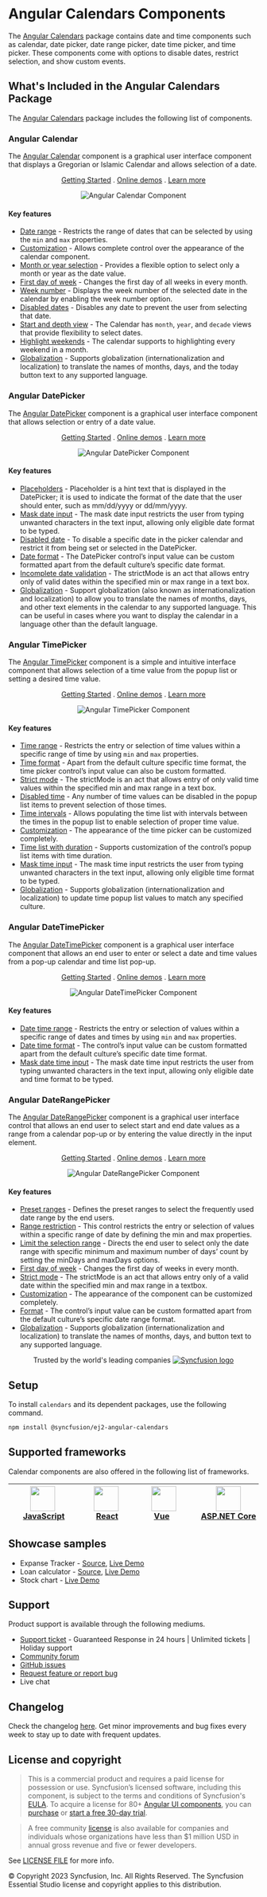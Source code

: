 # Angular Calendars Components

The [Angular Calendars](https://www.syncfusion.com/angular-components/angular-calendar?utm_source=npm&utm_medium=listing&utm_campaign=angular-calendar-npm) package contains date and time components such as calendar, date picker, date range picker, date time picker, and time picker. These components come with options to disable dates, restrict selection, and show custom events.

## What's Included in the Angular Calendars Package

The [Angular Calendars](https://www.syncfusion.com/angular-components/angular-calendar?utm_source=npm&utm_medium=listing&utm_campaign=angular-calendar-npm) package includes the following list of components.

### Angular Calendar

The [Angular Calendar](https://www.syncfusion.com/angular-components/angular-calendar?utm_source=npm&utm_medium=listing&utm_campaign=angular-calendar-npm) component is a graphical user interface component that displays a Gregorian or Islamic Calendar and allows selection of a date.

<p align="center">
  <a href="https://ej2.syncfusion.com/angular/documentation/calendar/getting-started/?utm_source=npm&utm_medium=listing&utm_campaign=angular-calendar-npm">Getting Started</a> .
  <a href="https://ej2.syncfusion.com/angular/demos/?utm_source=npm&utm_medium=listing&utm_campaign=angular-calendar-npm#/material/calendar/default">Online demos</a> .
  <a href="https://www.syncfusion.com/angular-components/angular-calendar?utm_source=npm&utm_medium=listing&utm_campaign=angular-calendar-npm">Learn more</a>
</p>

<p align="center">
<img alt="Angular Calendar Component" src="https://raw.githubusercontent.com/SyncfusionExamples/nuget-img/master/angular/angular-calendar.png">
</p>

#### Key features

* [Date range](https://ej2.syncfusion.com/angular/demos/?utm_source=npm&utm_campaign=calendar#/material/calendar/date-range) - Restricts the range of dates that can be selected by using the `min` and `max` properties.
* [Customization](https://ej2.syncfusion.com/angular/demos/?utm_source=npm&utm_campaign=calendar#/material/calendar/special-dates) - Allows complete control over the appearance of the calendar component.
* [Month or year selection](https://ej2.syncfusion.com/angular/documentation/calendar/calendar-views#calendar-views) - Provides a flexible option to select only a month or year as the date value.
* [First day of week](https://ej2.syncfusion.com/angular/documentation/calendar/how-to/change-the-first-day-of-week#change-the-first-day-of-week) - Changes the first day of all weeks in every month.
* [Week number](https://ej2.syncfusion.com/angular/documentation/calendar/how-to/render-the-calendar-with-week-numbers#render-calendar-with-week-number) - Displays the week number of the selected date in the calendar by enabling the week number option.
* [Disabled dates](https://ej2.syncfusion.com/angular/demos/?utm_source=npm&utm_campaign=calendar#/material/calendar/disabled) - Disables any date to prevent the user from selecting that date.
* [Start and depth view](https://ej2.syncfusion.com/angular/documentation/calendar/calendar-views#view-restriction) - The Calendar has `month`, `year`, and `decade` views that provide flexibility to select dates.
* [Highlight weekends](https://ej2.syncfusion.com/angular/documentation/calendar/customization#highlight-weekends) - The calendar supports to highlighting every weekend in a month.
* [Globalization](https://ej2.syncfusion.com/angular/documentation/calendar/globalization#globalization) - Supports globalization (internationalization and localization) to translate the names of months, days, and the today button text to any supported language.

### Angular DatePicker

The [Angular DatePicker](https://www.syncfusion.com/angular-components/angular-datepicker?utm_source=npm&utm_medium=listing&utm_campaign=angular-calendar-npm) component is a graphical user interface component that allows selection or entry of a date value.

<p align="center">
  <a href="https://ej2.syncfusion.com/angular/documentation/datepicker/getting-started/?utm_source=npm&utm_medium=listing&utm_campaign=angular-calendar-npm">Getting Started</a> .
  <a href="https://ej2.syncfusion.com/angular/demos/?utm_source=npm&utm_medium=listing&utm_campaign=angular-calendar-npm#/material/datepicker/default">Online demos</a> .
  <a href="https://www.syncfusion.com/angular-components/angular-datepicker?utm_source=npm&utm_medium=listing&utm_campaign=angular-calendar-npm">Learn more</a>
</p>

<p align="center">
<img alt="Angular DatePicker Component" src="https://raw.githubusercontent.com/SyncfusionExamples/nuget-img/master/angular/angular-datepicker.png">
</p>

#### Key features

* [Placeholders](https://ej2.syncfusion.com/angular/documentation/datepicker/how-to/disable-placeholder-readonly?utm_source=npm&utm_medium=listing&utm_campaign=angular-calendar-npm) - Placeholder is a hint text that is displayed in the DatePicker; it is used to indicate the format of the date that the user should enter, such as mm/dd/yyyy or dd/mm/yyyy.
* [Mask date input](https://ej2.syncfusion.com/angular/demos/?utm_source=npm&utm_medium=listing&utm_campaign=angular-calendar-npm#/material/datepicker/input-mask) - The mask date input restricts the user from typing unwanted characters in the text input, allowing only eligible date format to be typed.
* [Disabled date](https://ej2.syncfusion.com/angular/demos/?utm_source=npm&utm_medium=listing&utm_campaign=angular-calendar-npm#/material/datepicker/disabled) - To disable a specific date in the picker calendar and restrict it from being set or selected in the DatePicker.
* [Date format](https://ej2.syncfusion.com/angular/demos/?utm_source=npm&utm_medium=listing&utm_campaign=angular-calendar-npm#/material/datepicker/date-format) - The DatePicker control’s input value can be custom formatted apart from the default culture’s specific date format.
* [Incomplete date validation](https://ej2.syncfusion.com/angular/documentation/datepicker/strict-mode?utm_source=npm&utm_medium=listing&utm_campaign=angular-calendar-npm) - The strictMode is an act that allows entry only of valid dates within the specified min or max range in a text box.
* [Globalization](https://ej2.syncfusion.com/angular/documentation/datepicker/globalization?utm_source=npm&utm_medium=listing&utm_campaign=angular-calendar-npm) - Support globalization (also known as internationalization and localization) to allow you to translate the names of months, days, and other text elements in the calendar to any supported language. This can be useful in cases where you want to display the calendar in a language other than the default language.

### Angular TimePicker

The [Angular TimePicker](https://www.syncfusion.com/angular-components/angular-timepicker?utm_source=npm&utm_medium=listing&utm_campaign=angular-calendar-npm) component is a simple and intuitive interface component that allows selection of a time value from the popup list or setting a desired time value.

<p align="center">
  <a href="https://ej2.syncfusion.com/angular/documentation/timepicker/getting-started/?utm_source=npm&utm_medium=listing&utm_campaign=angular-calendar-npm">Getting Started</a> .
  <a href="https://ej2.syncfusion.com/angular/demos/?utm_source=npm&utm_medium=listing&utm_campaign=angular-calendar-npm#/material/timepicker/default">Online demos</a> .
  <a href="https://www.syncfusion.com/angular-components/angular-timepicker?utm_source=npm&utm_medium=listing&utm_campaign=angular-calendar-npm">Learn more</a>
</p>

<p align="center">
<img alt="Angular TimePicker Component" src="https://raw.githubusercontent.com/SyncfusionExamples/nuget-img/master/angular/angular-timepicker.png">
</p>

#### Key features

* [Time range](https://ej2.syncfusion.com/angular/demos/?utm_source=npm&utm_campaign=timepicker#/material/timepicker/time-range) - Restricts the entry or selection of time values within a specific range of time by using `min` and `max` properties.
* [Time format](https://ej2.syncfusion.com/angular/demos/?utm_source=npm&utm_campaign=timepicker#/material/timepicker/time-format) - Apart from the default culture specific time format, the time picker control’s input value can also be custom formatted.
* [Strict mode](https://ej2.syncfusion.com/angular/documentation/timepicker/strict-mode#timepicker) - The strictMode is an act that allows entry of only valid time values within the specified min and max range in a text box.
* [Disabled time](https://ej2.syncfusion.com/angular/demos/?utm_source=npm&utm_campaign=timepicker#/material/timepicker/list-formatting) - Any number of time values can be disabled in the popup list items to prevent selection of those times.
* [Time intervals](https://ej2.syncfusion.com/angular/demos/?utm_source=npm&utm_campaign=timepicker#/material/timepicker/list-formatting) -  Allows populating the time list with intervals between the times in the popup list to enable selection of proper time value.
* [Customization](https://ej2.syncfusion.com/angular/documentation/timepicker/how-to/css-customization#css-customization) - The appearance of the time picker can be customized completely.
* [Time list with duration](https://ej2.syncfusion.com/angular/demos/?utm_source=npm&utm_campaign=timepicker#/material/timepicker/list-formatting) - Supports customization of the control’s popup list items with time duration.
* [Mask time input](https://ej2.syncfusion.com/angular/demos/#/material/timepicker/input-mask) - The mask time input restricts the user from typing unwanted characters in the text input, allowing only eligible time format to be typed.
* [Globalization](https://ej2.syncfusion.com/angular/documentation/timepicker/globalization#globalization) - Supports globalization (internationalization and localization) to update time popup list values to match any specified culture.

### Angular DateTimePicker

The [Angular DateTimePicker](https://www.syncfusion.com/angular-components/angular-datetime-picker?utm_source=npm&utm_medium=listing&utm_campaign=angular-calendar-npm) component is a graphical user interface component that allows an end user to enter or select a date and time values from a pop-up calendar and time list pop-up.

<p align="center">
  <a href="https://ej2.syncfusion.com/angular/documentation/datetimepicker/getting-started/?utm_source=npm&utm_medium=listing&utm_campaign=angular-calendar-npm">Getting Started</a> .
  <a href="https://ej2.syncfusion.com/angular/demos/?utm_source=npm&utm_medium=listing&utm_campaign=angular-calendar-npm#/material/datetimepicker/default">Online demos</a> .
  <a href="https://www.syncfusion.com/angular-components/angular-datetime-picker?utm_source=npm&utm_medium=listing&utm_campaign=angular-calendar-npm">Learn more</a>
</p>

<p align="center">
<img alt="Angular DateTimePicker Component" src="https://raw.githubusercontent.com/SyncfusionExamples/nuget-img/master/angular/angular-datetimepicker.png">
</p>

#### Key features

* [Date time range](https://ej2.syncfusion.com/angular/demos/?utm_source=npm&utm_campaign=datetimepicker#/material/datetimepicker/range) - Restricts the entry or selection of values within a specific range of dates and times by using `min` and `max` properties.
* [Date time format](https://ej2.syncfusion.com/angular/demos/?utm_source=npm&utm_campaign=datetimepicker#/material/datetimepicker/date-time-format) - The control’s input value can be custom formatted apart from the default culture’s specific date time format.
* [Mask date time input](https://ej2.syncfusion.com/angular/demos/#/material/datetimepicker/input-mask) - The mask date time input restricts the user from typing unwanted characters in the text input, allowing only eligible date and time format to be typed.

### Angular DateRangePicker

The [Angular DateRangePicker](https://www.syncfusion.com/angular-components/angular-daterangepicker?utm_source=npm&utm_medium=listing&utm_campaign=angular-calendar-npm) component is a graphical user interface control that allows an end user to select start and end date values as a range from a calendar pop-up or by entering the value directly in the input element.

<p align="center">
  <a href="https://ej2.syncfusion.com/angular/documentation/daterangepicker/getting-started/?utm_source=npm&utm_medium=listing&utm_campaign=angular-calendar-npm">Getting Started</a> .
  <a href="https://ej2.syncfusion.com/angular/demos/?utm_source=npm&utm_medium=listing&utm_campaign=angular-calendar-npm#/material/daterangepicker/default">Online demos</a> .
  <a href="https://www.syncfusion.com/angular-components/angular-daterangepicker?utm_source=npm&utm_medium=listing&utm_campaign=angular-calendar-npm">Learn more</a>
</p>

<p align="center">
<img alt="Angular DateRangePicker Component" src="https://raw.githubusercontent.com/SyncfusionExamples/nuget-img/master/angular/angular-daterangepicker.png">
</p>

#### Key features

* [Preset ranges](https://ej2.syncfusion.com/angular/demos/?utm_source=npm&utm_campaign=daterangepicker#/material/daterangepicker/presets) - Defines the preset ranges to select the frequently used date range by the end users.
* [Range restriction](https://ej2.syncfusion.com/angular/demos/?utm_source=npm&utm_campaign=daterangepicker#/material/daterangepicker/date-range) - This control restricts the entry or selection of values within a specific range of date by defining the min and max properties.
* [Limit the selection range](https://ej2.syncfusion.com/angular/demos/?utm_source=npm&utm_campaign=daterangepicker#/material/daterangepicker/day-span) - Directs the end user to select only the date range with specific minimum and maximum number of days’ count by setting the minDays and maxDays options.
* [First day of week](https://ej2.syncfusion.com/angular/documentation/daterangepicker/customization#first-day-of-week) - Changes the first day of weeks in every month.
* [Strict mode](https://ej2.syncfusion.com/angular/documentation/daterangepicker/range-selection#strict-mode) - The strictMode is an act that allows entry only of a valid date within the specified min and max range in a textbox.
* [Customization](https://ej2.syncfusion.com/angular/documentation/daterangepicker/customization#daterangepicker) - The appearance of the component can be customized completely.
* [Format](https://ej2.syncfusion.com/angular/demos/?utm_source=npm&utm_campaign=daterangepicker#/material/daterangepicker/date-format) - The control’s input value can be custom formatted apart from the default culture’s specific date range format.
* [Globalization](https://ej2.syncfusion.com/angular/documentation/daterangepicker/globalization#globalization) - Supports globalization (internationalization and localization) to translate the names of months, days, and button text to any supported language.

<p align="center">
Trusted by the world's leading companies
  <a href="https://www.syncfusion.com/">
    <img src="https://raw.githubusercontent.com/SyncfusionExamples/nuget-img/master/syncfusion/syncfusion-trusted-companies.webp" alt="Syncfusion logo">
  </a>
</p>

## Setup

To install `calendars` and its dependent packages, use the following command.

```sh
npm install @syncfusion/ej2-angular-calendars
```

## Supported frameworks

Calendar components are also offered in the following list of frameworks.

| [<img src="https://ej2.syncfusion.com/github/images/js.svg" height="50" />](https://www.syncfusion.com/javascript-ui-controls?utm_medium=listing&utm_source=github)<br/>&nbsp;&nbsp;&nbsp;&nbsp;&nbsp;[JavaScript](https://www.syncfusion.com/javascript-ui-controls?utm_medium=listing&utm_source=github)&nbsp;&nbsp;&nbsp;&nbsp; | [<img src="https://ej2.syncfusion.com/github/images/react.svg"  height="50" />](https://www.syncfusion.com/react-ui-components?utm_medium=listing&utm_source=github)<br/>&nbsp;&nbsp;&nbsp;&nbsp;&nbsp;&nbsp;&nbsp;[React](https://www.syncfusion.com/react-ui-components?utm_medium=listing&utm_source=github)&nbsp;&nbsp;&nbsp;&nbsp;&nbsp;&nbsp; | [<img src="https://ej2.syncfusion.com/github/images/vue.svg" height="50" />](https://www.syncfusion.com/vue-ui-components?utm_medium=listing&utm_source=github)<br/>&nbsp;&nbsp;&nbsp;&nbsp;&nbsp;&nbsp;&nbsp;[Vue](https://www.syncfusion.com/vue-ui-components?utm_medium=listing&utm_source=github)&nbsp;&nbsp;&nbsp;&nbsp;&nbsp;&nbsp;&nbsp;&nbsp;&nbsp; | [<img src="https://ej2.syncfusion.com/github/images/netcore.svg" height="50" />](https://www.syncfusion.com/aspnet-core-ui-controls?utm_medium=listing&utm_source=github)<br/>&nbsp;&nbsp;[ASP.NET&nbsp;Core](https://www.syncfusion.com/aspnet-core-ui-controls?utm_medium=listing&utm_source=github)&nbsp;&nbsp; | [<img src="https://ej2.syncfusion.com/github/images/netmvc.svg" height="50" />](https://www.syncfusion.com/aspnet-mvc-ui-controls?utm_medium=listing&utm_source=github)<br/>&nbsp;&nbsp;[ASP.NET&nbsp;MVC](https://www.syncfusion.com/aspnet-mvc-ui-controls?utm_medium=listing&utm_source=github)&nbsp;&nbsp; | 
| :-----: | :-----: | :-----: | :-----: | :-----: |

## Showcase samples

* Expanse Tracker - [Source](https://github.com/syncfusion/ej2-showcase-angular-expensetracker), [Live Demo](https://ej2.syncfusion.com/showcase/angular/expensetracker/#/dashboard?utm_source=npm&utm_campaign=daterangepicker)
* Loan calculator - [Source](https://github.com/syncfusion/ej2-showcase-angular-loancalculator), [Live Demo](https://ej2.syncfusion.com/showcase/angular/loancalculator/?utm_source=npm&utm_campaign=datepicker)
* Stock chart - [Live Demo](https://ej2.syncfusion.com/showcase/angular/stockchart/#/stockChart?utm_source=npm&utm_campaign=daterangepicker)

## Support

Product support is available through the following mediums.

* [Support ticket](https://support.syncfusion.com/support/tickets/create) - Guaranteed Response in 24 hours | Unlimited tickets | Holiday support
* [Community forum](https://www.syncfusion.com/forums/essential-js2?utm_source=npm&utm_medium=listing&utm_campaign=angular-calendar-npm)
* [GitHub issues](https://github.com/syncfusion/ej2-angular-ui-components/issues/new)
* [Request feature or report bug](https://www.syncfusion.com/feedback/angular?utm_source=npm&utm_medium=listing&utm_campaign=angular-calendar-npm)
* Live chat

## Changelog

Check the changelog [here](https://github.com/syncfusion/ej2-angular-ui-components/blob/master/components/calendars/CHANGELOG.md). Get minor improvements and bug fixes every week to stay up to date with frequent updates.

## License and copyright

> This is a commercial product and requires a paid license for possession or use. Syncfusion’s licensed software, including this component, is subject to the terms and conditions of Syncfusion's [EULA](https://www.syncfusion.com/eula/es/). To acquire a license for 80+ [Angular UI components](https://www.syncfusion.com/angular-components), you can [purchase](https://www.syncfusion.com/sales/products) or [start a free 30-day trial](https://www.syncfusion.com/account/manage-trials/start-trials).

> A free community [license](https://www.syncfusion.com/products/communitylicense) is also available for companies and individuals whose organizations have less than $1 million USD in annual gross revenue and five or fewer developers.

See [LICENSE FILE](https://github.com/syncfusion/ej2-angular-ui-components/blob/master/license) for more info.

© Copyright 2023 Syncfusion, Inc. All Rights Reserved. The Syncfusion Essential Studio license and copyright applies to this distribution.